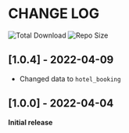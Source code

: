 # CHANGE LOG

![Total Download](https://static.pepy.tech/badge/absdataset)
![Repo Size](https://img.shields.io/github/repo-size/AbsoluteWinter/absdataset)


## [1.0.4] - 2022-04-09

- Changed data to `hotel_booking`

## [1.0.0] - 2022-04-04

**Initial release**